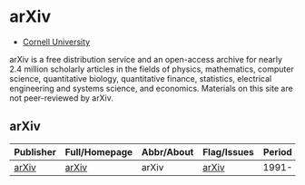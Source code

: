 # arXiv

- [Cornell University](https://www.cornell.edu/)

arXiv is a free distribution service and an open-access archive for nearly 2.4 million scholarly articles in the fields of physics, mathematics, computer science, quantitative biology, quantitative finance, statistics, electrical engineering and systems science, and economics. Materials on this site are not peer-reviewed by arXiv.

## arXiv

|Publisher|Full/Homepage|Abbr/About|Flag/Issues|Period|Top|CCF|CAS|JCR|IF|Type|
|-        |-            |-         |-          |-     |-  |-  |-  |-  |- |-   |
|[arXiv](https://www.cornell.edu/)|[arXiv](https://arxiv.org/)|arXiv|[arXiv](https://arxiv.org/list/cs/pastweek?skip=0&show=2000,https://arxiv.org/list/cs/pastweek?skip=2000&show=2000)|1991-|False|||||Multidisciplinary|

